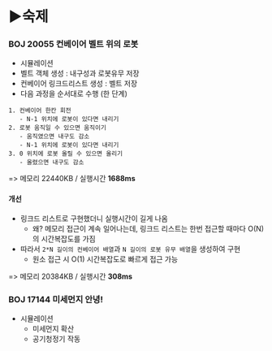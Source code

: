# ▶숙제

### BOJ 20055 컨베이어 벨트 위의 로봇
- 시뮬레이션
- 벨트 객체 생성 : 내구성과 로봇유무 저장
- 컨베이어 링크드리스트 생성 : 벨트 저장
- 다음 과정을 순서대로 수행 (한 단계)
```
1. 컨베이어 한칸 회전 
   - N-1 위치에 로봇이 있다면 내리기
2. 로봇 움직일 수 있으면 움직이기
   - 움직였으면 내구도 감소
   - N-1 위치에 로봇이 있다면 내리기
3. 0 위치에 로봇 올릴 수 있으면 올리기
   - 올렸으면 내구도 감소
```
=> 메모리 22440KB / 실행시간 **1688ms**

#### 개선
- 링크드 리스트로 구현했더니 실행시간이 길게 나옴
  - 왜? 메모리 접근이 계속 일어나는데, 링크드 리스트는 한번 접근할 때마다 O(N)의 시간복잡도를 가짐
- 따라서 `2*N 길이의 컨베이어 배열`과 `N 길이의 로봇 유무 배열`을 생성하여 구현
  - 원소 접근 시 O(1) 시간복잡도로 빠르게 접근 가능

=> 메모리 20384KB / 실행시간 **308ms**

### BOJ 17144 미세먼지 안녕!
- 시뮬레이션
  - 미세먼지 확산
  - 공기청정기 작동

### 

### 

### 

### 

### 

### 
